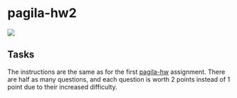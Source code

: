 # pagila-hw2
[![](https://github.com/cristywei/pagila-hw2/workflows/tests/badge.svg)](https://github.com/cristywei/pagila-hw2/actions?query=workflow%3Atests)

## Tasks

The instructions are the same as for the first [pagila-hw](https://github.com/mikeizbicki/pagila-hw) assignment.
There are half as many questions, and each question is worth 2 points instead of 1 point due to their increased difficulty.
